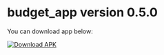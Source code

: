 # budget_app version 0.5.0

You can download app below:

[![Download APK](https://img.shields.io/badge/Download-APK-blue?logo=android&logoColor=white)](https://github.com/tomrat04/budget_app/releases/download/0.4.2/app-release.apk)
